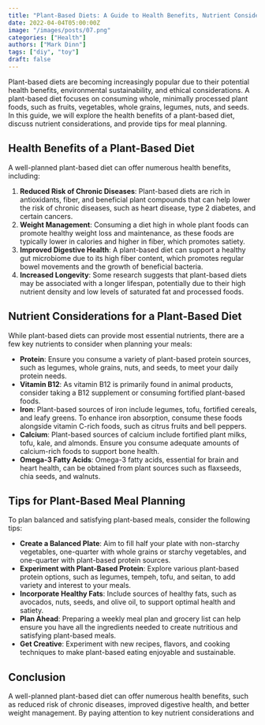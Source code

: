 ```yaml
---
title: "Plant-Based Diets: A Guide to Health Benefits, Nutrient Considerations, and Meal Planning"
date: 2022-04-04T05:00:00Z
image: "/images/posts/07.png"
categories: ["Health"]
authors: ["Mark Dinn"]
tags: ["diy", "toy"]
draft: false
---
```


Plant-based diets are becoming increasingly popular due to their potential health benefits, environmental sustainability, and ethical considerations. A plant-based diet focuses on consuming whole, minimally processed plant foods, such as fruits, vegetables, whole grains, legumes, nuts, and seeds. In this guide, we will explore the health benefits of a plant-based diet, discuss nutrient considerations, and provide tips for meal planning.
## Health Benefits of a Plant-Based Diet
A well-planned plant-based diet can offer numerous health benefits, including:

1. **Reduced Risk of Chronic Diseases**: Plant-based diets are rich in antioxidants, fiber, and beneficial plant compounds that can help lower the risk of chronic diseases, such as heart disease, type 2 diabetes, and certain cancers.
2. **Weight Management**: Consuming a diet high in whole plant foods can promote healthy weight loss and maintenance, as these foods are typically lower in calories and higher in fiber, which promotes satiety.
3. **Improved Digestive Health**: A plant-based diet can support a healthy gut microbiome due to its high fiber content, which promotes regular bowel movements and the growth of beneficial bacteria.
4. **Increased Longevity**: Some research suggests that plant-based diets may be associated with a longer lifespan, potentially due to their high nutrient density and low levels of saturated fat and processed foods.
## Nutrient Considerations for a Plant-Based Diet
While plant-based diets can provide most essential nutrients, there are a few key nutrients to consider when planning your meals:

- **Protein**: Ensure you consume a variety of plant-based protein sources, such as legumes, whole grains, nuts, and seeds, to meet your daily protein needs.
- **Vitamin B12**: As vitamin B12 is primarily found in animal products, consider taking a B12 supplement or consuming fortified plant-based foods.
- **Iron**: Plant-based sources of iron include legumes, tofu, fortified cereals, and leafy greens. To enhance iron absorption, consume these foods alongside vitamin C-rich foods, such as citrus fruits and bell peppers.
- **Calcium**: Plant-based sources of calcium include fortified plant milks, tofu, kale, and almonds. Ensure you consume adequate amounts of calcium-rich foods to support bone health.
- **Omega-3 Fatty Acids**: Omega-3 fatty acids, essential for brain and heart health, can be obtained from plant sources such as flaxseeds, chia seeds, and walnuts.
## Tips for Plant-Based Meal Planning
To plan balanced and satisfying plant-based meals, consider the following tips:

- **Create a Balanced Plate**: Aim to fill half your plate with non-starchy vegetables, one-quarter with whole grains or starchy vegetables, and one-quarter with plant-based protein sources.
- **Experiment with Plant-Based Protein**: Explore various plant-based protein options, such as legumes, tempeh, tofu, and seitan, to add variety and interest to your meals.
- **Incorporate Healthy Fats**: Include sources of healthy fats, such as avocados, nuts, seeds, and olive oil, to support optimal health and satiety.
- **Plan Ahead**: Preparing a weekly meal plan and grocery list can help ensure you have all the ingredients needed to create nutritious and satisfying plant-based meals.
- **Get Creative**: Experiment with new recipes, flavors, and cooking techniques to make plant-based eating enjoyable and sustainable.
## Conclusion
A well-planned plant-based diet can offer numerous health benefits, such as reduced risk of chronic diseases, improved digestive health, and better weight management. By paying attention to key nutrient considerations and






